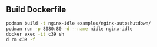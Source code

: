 ## Build Dockerfile

```bash
podman build -t nginx-idle examples/nginx-autoshutdown/
podman run -p 8080:80 -d --name nidle nginx-idle 
docker exec -it c39 sh
d rm c39 -f
```